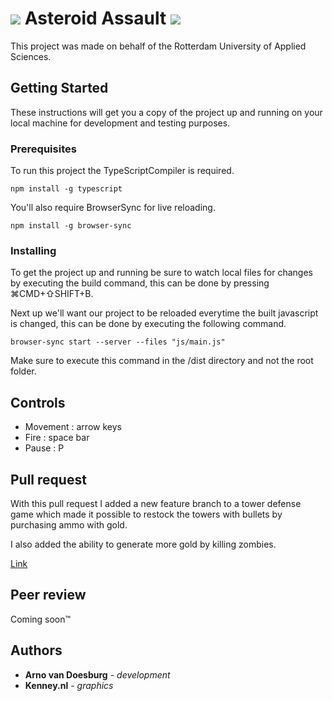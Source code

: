 #  ![](https://raw.githubusercontent.com/ArnovanDoesburg/CMTPRG01-8/feature/Collision/dist/img/meteor/tiny2.png) Asteroid Assault ![](https://raw.githubusercontent.com/ArnovanDoesburg/CMTPRG01-8/feature/Collision/dist/img/meteor/tiny1.png)

This project was made on behalf of the Rotterdam University of Applied Sciences.

## Getting Started 

These instructions will get you a copy of the project up and running on your local machine for development and testing purposes.

### Prerequisites

To run this project the TypeScriptCompiler is required.

```
npm install -g typescript
```

You'll also require BrowserSync for live reloading.

```
npm install -g browser-sync
```

### Installing

To get the project up and running be sure to watch local files for changes by executing the build command, this can be done by pressing ⌘CMD+⇧SHIFT+B.

Next up we'll want our project to be reloaded everytime the built javascript is changed, this can be done by executing the following command.

```
browser-sync start --server --files "js/main.js"
```

Make sure to execute this command in the /dist directory and not the root folder.

## Controls

* Movement : arrow keys
* Fire : space bar
* Pause : P

## Pull request

With this pull request I added a new feature branch to a tower defense game which made it possible to restock the towers with bullets by purchasing ammo with gold.

I also added the ability to generate more gold by killing zombies.

[Link](https://github.com/Tim0182/CMTPRG01-8/pull/2)


## Peer review

Coming soon™

## Authors

* **Arno van Doesburg** - *development*
* **Kenney.nl** - *graphics*
